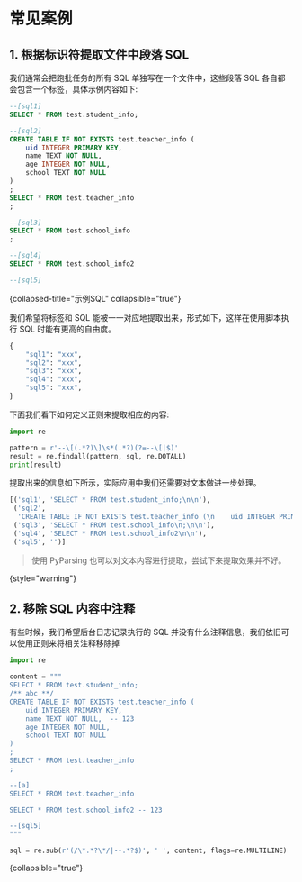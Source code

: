 # 常见案例

<show-structure depth="3"/>

## 1. 根据标识符提取文件中段落 SQL

我们通常会把跑批任务的所有 SQL 单独写在一个文件中，这些段落 SQL 各自都会包含一个标签，具体示例内容如下:


```SQL
--[sql1]
SELECT * FROM test.student_info;

--[sql2]
CREATE TABLE IF NOT EXISTS test.teacher_info (
    uid INTEGER PRIMARY KEY,
    name TEXT NOT NULL,
    age INTEGER NOT NULL,
    school TEXT NOT NULL
)
;
SELECT * FROM test.teacher_info
;

--[sql3]
SELECT * FROM test.school_info
;

--[sql4]
SELECT * FROM test.school_info2

--[sql5]
```
{collapsed-title="示例SQL" collapsible="true"}

我们希望将标签和 SQL 能被一一对应地提取出来，形式如下，这样在使用脚本执行 SQL 时能有更高的自由度。

```Python
{
    "sql1": "xxx",
    "sql2": "xxx",
    "sql3": "xxx",
    "sql4": "xxx",
    "sql5": "xxx",
}
```

下面我们看下如何定义正则来提取相应的内容:

```Python
import re

pattern = r'--\[(.*?)\]\s*(.*?)(?=--\[|$)'
result = re.findall(pattern, sql, re.DOTALL)
print(result)
```

提取出来的信息如下所示，实际应用中我们还需要对文本做进一步处理。

```Python
[('sql1', 'SELECT * FROM test.student_info;\n\n'),
 ('sql2',
  'CREATE TABLE IF NOT EXISTS test.teacher_info (\n    uid INTEGER PRIMARY KEY,\n    name TEXT NOT NULL,\n    age INTEGER NOT NULL,\n    school TEXT NOT NULL\n)\n;\nSELECT * FROM test.teacher_info\n;\n\n'),
 ('sql3', 'SELECT * FROM test.school_info\n;\n\n'),
 ('sql4', 'SELECT * FROM test.school_info2\n\n'),
 ('sql5', '')]
```

> 使用 PyParsing 也可以对文本内容进行提取，尝试下来提取效果并不好。
>
{style="warning"}


## 2. 移除 SQL 内容中注释

有些时候，我们希望后台日志记录执行的 SQL 并没有什么注释信息，我们依旧可以使用正则来将相关注释移除掉

```Python
import re

content = """
SELECT * FROM test.student_info;
/** abc **/
CREATE TABLE IF NOT EXISTS test.teacher_info (
    uid INTEGER PRIMARY KEY,
    name TEXT NOT NULL,  -- 123
    age INTEGER NOT NULL,
    school TEXT NOT NULL
)
;
SELECT * FROM test.teacher_info
;

--[a]
SELECT * FROM test.teacher_info        

SELECT * FROM test.school_info2 -- 123

--[sql5]
"""

sql = re.sub(r'(/\*.*?\*/|--.*?$)', ' ', content, flags=re.MULTILINE)
```
{collapsible="true"}




